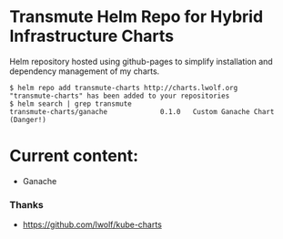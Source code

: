 # Transmute Helm Repo for Hybrid Infrastructure Charts 

Helm repository hosted using github-pages to simplify installation and dependency management of my charts.

```
$ helm repo add transmute-charts http://charts.lwolf.org
"transmute-charts" has been added to your repositories
$ helm search | grep transmute
transmute-charts/ganache             0.1.0   Custom Ganache Chart (Danger!)
```

# Current content:
* Ganache

### Thanks
- https://github.com/lwolf/kube-charts